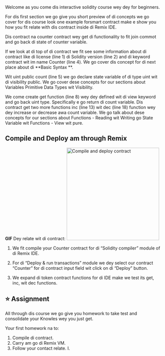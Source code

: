 Welcome as you come dis interactive solidity course wey dey for beginners.

For dis first section we go give you short preview of di concepts we go cover for dis course look one example forsmart contract make e show you how you fit relate with dis contract inside di Remix IDE.

Dis contract na counter contract wey get di functionality to fit join commot and go back di state of counter variable.

If we look at di top of di contract we fit see some information about di contract like di license (line 1) di Solidity version (line 2) and di keyword contract wit im name Counter (line 4). We go cover dis concept for di next place about di \*\*Basic Syntax \*\*.

Wit uint public count (line 5) we go declare state variable of di type uint wit di visibility public. We go cover dese concepts for our sections about Variables Primitive Data Types wit Visibility.

We come create get function (line 8) wey dey defined wit di view keyword and go back uint type. Specifically e go return di count variable. Dis contract get two more functions inc (line 13) wit dec (line 18) function wey dey increase or decrease awa count variable.
We go talk about dese concepts for our sections about Functions - Reading wit Writing go State Variable wit Functions - View wit pure.

## Compile and Deploy am through Remix

**GIF** Dey relate wit di contract: <img src="https://github.com/dacadeorg/remixMedia/blob/main/solidity-beginner-course/introduction.gif?raw=true" alt="Compile and deploy contract" width="300"/>

1. We fit compile your Counter contract for di “Solidity compiler” module of di Remix IDE.

2. For di “Deploy & run transactions” module we dey select our contract “Counter” for di contract input field wit click on di “Deploy” button.

3. We expand di token contract functions for di IDE make we test its get, inc, wit dec functions.

## ⭐️ Assignment

All through dis course we go give you homework to take test and consolidate your Knowles wey you just get.

Your first homework na to:

1. Compile di contract.
2. Carry am go di Remix VM.
3. Follow your contact relate. I.
